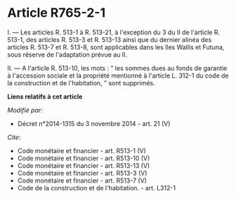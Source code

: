 # Article R765-2-1

I. ― Les articles R. 513-1 à R. 513-21, à l'exception du 3 du II de l'article R. 513-1, des articles R. 513-3 et R. 513-13
ainsi que du dernier alinéa des articles R. 513-7 et R. 513-8, sont applicables dans les îles Wallis et Futuna, sous réserve
de l'adaptation prévue au II. 

II. ― A l'article R. 513-10, les mots : " les sommes dues au fonds de garantie à l'accession sociale et la propriété
mentionné à l'article L. 312-1 du code de la construction et de l'habitation, ” sont supprimés.

**Liens relatifs à cet article**

_Modifié par_:

  - Décret n°2014-1315 du 3 novembre 2014 - art. 21 (V)

_Cite_:

  - Code monétaire et financier - art. R513-1 (V)
  - Code monétaire et financier - art. R513-10 (V)
  - Code monétaire et financier - art. R513-13 (V)
  - Code monétaire et financier - art. R513-3 (V)
  - Code monétaire et financier - art. R513-7 (V)
  - Code de la construction et de l'habitation. - art. L312-1
